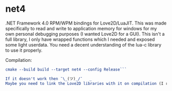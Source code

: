 # net4
.NET Framework 4.0 RPM/WPM bindings for Love2D/LuaJIT. This was made specifically to read and write to application memory for windows for my own personal debugging purposes (I wanted Love2D for a GUI). This isn't a full library, I only have wrapped functions which I needed and exposed some light userdata. You need a decent understanding of the lua-c library to use it properly.

Compilation:
```cmake -G "Visual Studio 14" -H. -Bbuild -DCMAKE_GENERATOR_PLATFORM=x64
cmake --build build --target net4 --config Release```

If it doesn't work then ¯\_(ツ)_/¯   _
Maybe you need to link the Love2D libraries with it on compilation (I really don't remember, I wrote this library a year ago and I am not used to compiling projects with so many dependencies). Anyway if you look at how libraries for Love2D are compiled on its mega source then that should help you.

